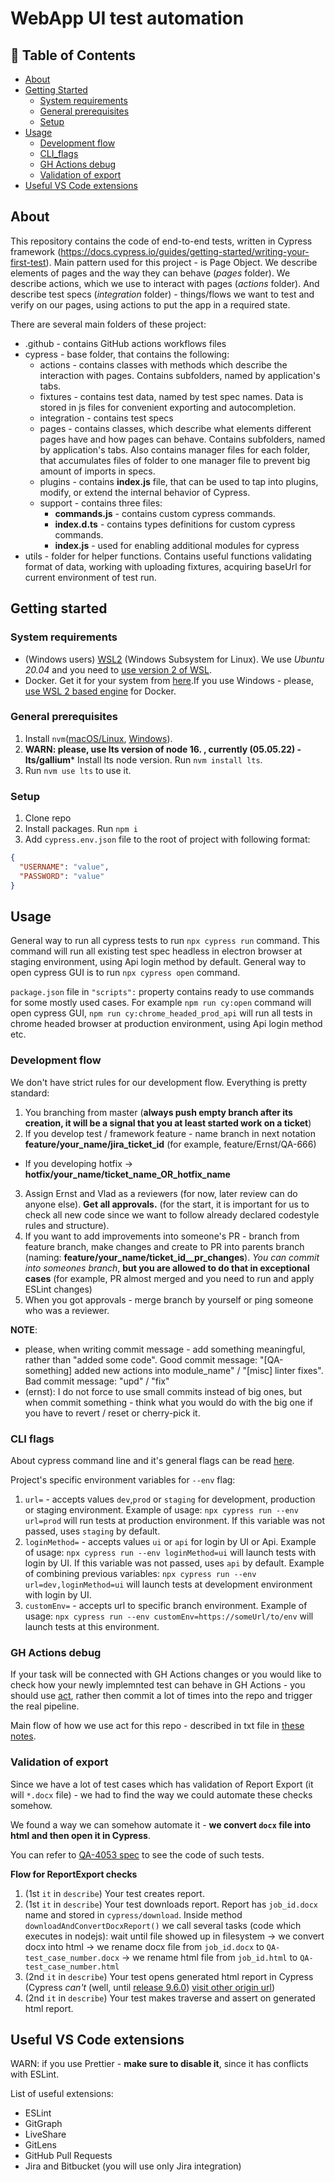 # WebApp UI test automation

## 📝 Table of Contents

- [About](#about)
- [Getting Started](#getting_started)
  - [System requirements](#system_requirements)
  - [General prerequisites](#general_prerequisites)
  - [Setup](#setup)
- [Usage](#usage)
  - [Development flow](#development_flow)
  - [CLI_flags](#cli_flags)
  - [GH Actions debug](#gh_actions_debug)
  - [Validation of export](#export_validation)
- [Useful VS Code extensions](#vs_code_extensions)

## About <a id="about"></a>
This repository contains the code of end-to-end tests, written in  Cypress framework (https://docs.cypress.io/guides/getting-started/writing-your-first-test). Main pattern used for this project - is Page Object. We describe elements of pages and the way they can behave (*pages* folder). We describe actions, which we use to interact with pages (*actions* folder). And describe test specs (*integration* folder) - things/flows we want to test and verify on our pages, using actions to put the app in a required state.

There are several main folders of these project:

* .github - contains GitHub actions workflows files
* cypress - base folder, that contains the following:
  * actions - contains classes with methods which describe the interaction with pages. Contains subfolders, named by application's tabs.
  * fixtures - contains test data, named by test spec names. Data is stored in js files for convenient exporting and autocompletion.
  * integration - contains test specs
  * pages - contains classes, which describe what elements different pages have and how pages can behave. Contains subfolders, named by application's tabs. Also contains manager files for each folder, that accumulates files of folder to one manager file to prevent big amount of imports in specs.
  * plugins - contains **index.js** file, that can be used to tap into plugins, modify, or extend the internal behavior of Cypress.
  * support - contains three files:
    * **commands.js** - contains custom cypress commands.
    * **index.d.ts** - contains types definitions for custom cypress commands.
    * **index.js** - used for enabling additional modules for cypress
* utils - folder for helper functions. Contains useful functions validating format of data, working with uploading fixtures, acquiring baseUrl for current environment of test run.

## Getting started <a id="getting_started"></a>

### System requirements <a id="system_requirements"></a>
- (Windows users) [WSL2](https://docs.microsoft.com/en-us/windows/wsl/install) (Windows Subsystem for Linux). We use *Ubuntu 20.04* and you need to [use version 2 of WSL](https://docs.microsoft.com/en-us/windows/wsl/install#upgrade-version-from-wsl-1-to-wsl-2).
- Docker. Get it for your system from [here](https://docs.docker.com/get-docker/).If you use Windows - please, [use WSL 2 based engine](https://docs.docker.com/desktop/windows/wsl/) for Docker.

### General prerequisites <a id="general_prerequisites"></a>
1. Install `nvm`([macOS/Linux](https://github.com/nvm-sh/nvm), [Windows](https://github.com/coreybutler/nvm-windows)).
2. **WARN: please, use lts version of node 16. , currently (05.05.22) - lts/gallium*** Install lts node version. Run `nvm install lts`.
3. Run `nvm use lts` to use it.

### Setup <a id="setup"></a>
1. Clone repo
2. Install packages. Run `npm i`
3. Add `cypress.env.json` file to the root of project with following format:
```json
{
  "USERNAME": "value", 
  "PASSWORD": "value"
}
```

## Usage <a id="usage"></a>

General way to run all cypress tests to run `npx cypress run` command. This command will run all existing test spec headless in electron browser at staging environment, using Api login method by default. General way to open cypress GUI is to run `npx cypress open` command.

`package.json` file in `"scripts":` property contains ready to use commands for some mostly used cases. For example `npm run cy:open` command will open cypress GUI, `npm run cy:chrome_headed_prod_api` will run all tests in chrome headed browser at production environment, using Api login method etc.

### Development flow <a id="development_flow"></a>

We don't have strict rules for our development flow. Everything is pretty standard: 
  1. You branching from master (**always push empty branch after its creation, it will be a signal that you at least started work on a ticket**)
  2. If you develop test / framework feature - name branch in next notation **feature/your_name/jira_ticket_id** (for example, feature/Ernst/QA-666)
  - If you developing hotfix -> **hotfix/your_name/ticket_name_OR_hotfix_name**
  3. Assign Ernst and Vlad as a reviewers (for now, later review can do anyone else). **Get all approvals.** (for the start, it is important for us to check all new code since we want to follow already declared codestyle rules and structure). 
  4. If you want to add improvements into someone's PR - branch from feature branch, make changes and create to PR into parents branch (naming: **feature/your_name/ticket_id__pr_changes**). *You can commit into someones branch*, **but you are allowed to do that in exceptional cases** (for example, PR almost merged and you need to run and apply ESLint changes) 
  5. When you got approvals - merge branch by yourself or ping someone who was a reviewer.

  **NOTE**: 
  - please, when writing commit message - add something meaningful, rather than "added some code". Good commit message: "[QA-something] added new actions into module_name" / "[misc] linter fixes". Bad commit message: "upd" / "fix" 
  - (ernst): I do not force to use small commits instead of big ones, but when commit something - think what you would do with the big one if you have to revert / reset or cherry-pick it. 
     

### CLI flags <a id="cli_flags"></a>

About cypress command line and it's general flags can be read [here](https://docs.cypress.io/guides/guides/command-line).

Project's specific environment variables for `--env` flag:
1. `url=` - accepts values `dev`,`prod` or `staging` for development, production or staging environment. Example of usage: `npx cypress run --env url=prod` will run tests at production environment. If this variable was not passed, uses `staging` by default.
2. `loginMethod=` - accepts values `ui` or `api` for login by UI or Api. Example of usage: `npx cypress run --env loginMethod=ui` will launch tests with login by UI. If this variable was not passed, uses `api` by default.
Example of combining previous variables: `npx cypress run --env url=dev,loginMethod=ui` will launch tests at development environment with login by UI.
3. `customEnv=` - accepts url to specific branch environment. Example of usage: `npx cypress run --env customEnv=https://someUrl/to/env` will launch tests at this environment.

### GH Actions debug <a id="gh_actions_debug"></a>

If your task will be connected with GH Actions changes or you would like to check how your newly implemnted test can behave in GH Actions - you should use [act](https://github.com/nektos/act), rather then commit a lot of times into the repo and trigger the real pipeline.

Main flow of how we use act for this repo - described in txt file in [these notes](./.act/install_notes.txt).

### Validation of export <a id="export_validation"></a>

Since we have a lot of test cases which has validation of Report Export (it will `*.docx` file) - we had to find the way we could automate these checks somehow. 

We found a way we can somehow automate it - **we convert `docx` file into html and then open it in Cypress**. 

You can refer to [QA-4053 spec](./cypress/integration/not_full_reports/sales/value_conclusion/QA-4053.spec.ts) to see the code of such tests.

**Flow for ReportExport checks**

1. (1st `it` in `describe`) Your test creates report.
2. (1st `it` in `describe`) Your test downloads report. Report has `job_id.docx` name and stored in `cypress/download`. Inside method `downloadAndConvertDocxReport()` we call several tasks (code which executes in nodejs): wait until file showed up in filesystem -> we convert docx into html -> we rename docx file from `job_id.docx` to `QA-test_case_number.docx` -> we rename html file from `job_id.html` to `QA-test_case_number.html`
3. (2nd `it` in `describe`) Your test opens generated html report in Cypress (Cypress *can't* (well, until [release 9.6.0](https://github.com/cypress-io/cypress/releases/tag/v9.6.0)) [visit other origin url](https://docs.cypress.io/guides/guides/web-security#Same-superdomain-per-test))
4. (2nd `it` in `describe`) Your test makes traverse and assert on generated html report. 

## Useful VS Code extensions <a id="vs_code_extensions"></a>

WARN: if you use Prettier - **make sure to disable it**, since it has conflicts with ESLint.

List of useful extensions:
  - ESLint
  - GitGraph
  - LiveShare
  - GitLens
  - GitHub Pull Requests
  - Jira and Bitbucket (you will use only Jira integration)

